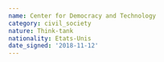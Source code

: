 ```yaml
---
name: Center for Democracy and Technology 
category: civil_society
nature: Think-tank
nationality: Etats-Unis
date_signed: '2018-11-12'
---
```

    